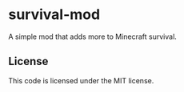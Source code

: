 # survival-mod
A simple mod that adds more to Minecraft survival.

## License
This code is licensed under the MIT license.